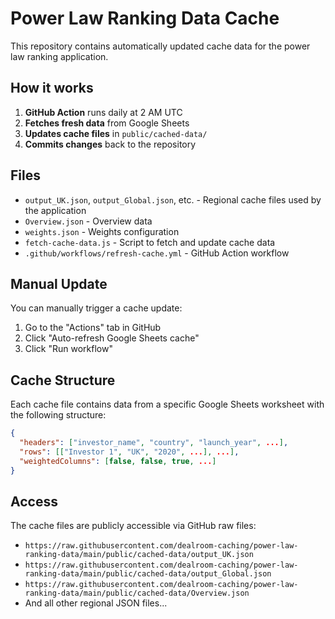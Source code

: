 # Power Law Ranking Data Cache

This repository contains automatically updated cache data for the power law ranking application.

## How it works

1. **GitHub Action** runs daily at 2 AM UTC
2. **Fetches fresh data** from Google Sheets
3. **Updates cache files** in `public/cached-data/`
4. **Commits changes** back to the repository

## Files

- `output_UK.json`, `output_Global.json`, etc. - Regional cache files used by the application
- `Overview.json` - Overview data
- `weights.json` - Weights configuration
- `fetch-cache-data.js` - Script to fetch and update cache data
- `.github/workflows/refresh-cache.yml` - GitHub Action workflow

## Manual Update

You can manually trigger a cache update:

1. Go to the "Actions" tab in GitHub
2. Click "Auto-refresh Google Sheets cache" 
3. Click "Run workflow"

## Cache Structure

Each cache file contains data from a specific Google Sheets worksheet with the following structure:

```json
{
  "headers": ["investor_name", "country", "launch_year", ...],
  "rows": [["Investor 1", "UK", "2020", ...], ...],
  "weightedColumns": [false, false, true, ...]
}
```

## Access

The cache files are publicly accessible via GitHub raw files:
- `https://raw.githubusercontent.com/dealroom-caching/power-law-ranking-data/main/public/cached-data/output_UK.json`
- `https://raw.githubusercontent.com/dealroom-caching/power-law-ranking-data/main/public/cached-data/output_Global.json`
- `https://raw.githubusercontent.com/dealroom-caching/power-law-ranking-data/main/public/cached-data/Overview.json`
- And all other regional JSON files...
